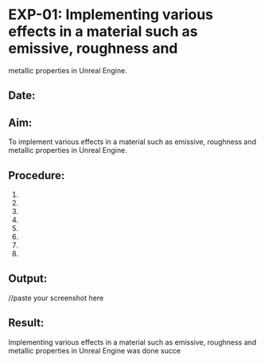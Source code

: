 # EXP-01: Implementing various effects in a material such as emissive, roughness and
metallic properties in Unreal Engine.
## Date:
## Aim:
To implement various effects in a material such as emissive, roughness and metallic
properties in Unreal Engine.

## Procedure:
1. 
2. 
3. 
4.  
5.   
6.
7.
8.

## Output:
//paste your screenshot here

## Result:
Implementing various effects in a material such as emissive, roughness and metallic
properties in Unreal Engine was done succe
